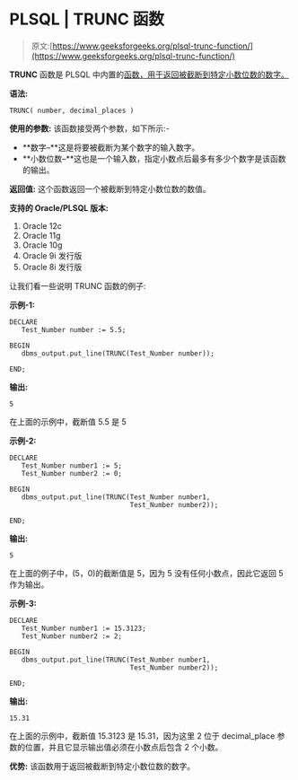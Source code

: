 # PLSQL | TRUNC 函数

> 原文:[https://www.geeksforgeeks.org/plsql-trunc-function/](https://www.geeksforgeeks.org/plsql-trunc-function/)

**TRUNC** 函数是 PLSQL 中内置的[函数，用于返回被截断到特定小数位数的数字。](https://www.geeksforgeeks.org/functions-in-plsql/)

**语法:**

```
TRUNC( number, decimal_places )
```

**使用的参数:**
该函数接受两个参数，如下所示:-

*   **数字–**这是将要被截断为某个数字的输入数字。
*   **小数位数–**这也是一个输入数，指定小数点后最多有多少个数字是该函数的输出。

**返回值:**
这个函数返回一个被截断到特定小数位数的数值。

**支持的 Oracle/PLSQL 版本:**

1.  Oracle 12c
2.  Oracle 11g
3.  Oracle 10g
4.  Oracle 9i 发行版
5.  Oracle 8i 发行版

让我们看一些说明 TRUNC 函数的例子:

**示例-1:**

```
DECLARE 
   Test_Number number := 5.5;

BEGIN 
   dbms_output.put_line(TRUNC(Test_Number number)); 

END;  
```

**输出:**

```
5
```

在上面的示例中，截断值 5.5 是 5

**示例-2:**

```
DECLARE 
   Test_Number number1 := 5;
   Test_Number number2 := 0;

BEGIN 
   dbms_output.put_line(TRUNC(Test_Number number1, 
                              Test_Number number2)); 

END;  
```

**输出:**

```
5
```

在上面的例子中，(5，0)的截断值是 5，因为 5 没有任何小数点，因此它返回 5 作为输出。

**示例-3:**

```
DECLARE 
   Test_Number number1 := 15.3123;
   Test_Number number2 := 2;

BEGIN 
   dbms_output.put_line(TRUNC(Test_Number number1, 
                              Test_Number number2)); 

END;  
```

**输出:**

```
15.31
```

在上面的示例中，截断值 15.3123 是 15.31，因为这里 2 位于 decimal_place 参数的位置，并且它显示输出值必须在小数点后包含 2 个小数。

**优势:**
该函数用于返回被截断到特定小数位数的数字。